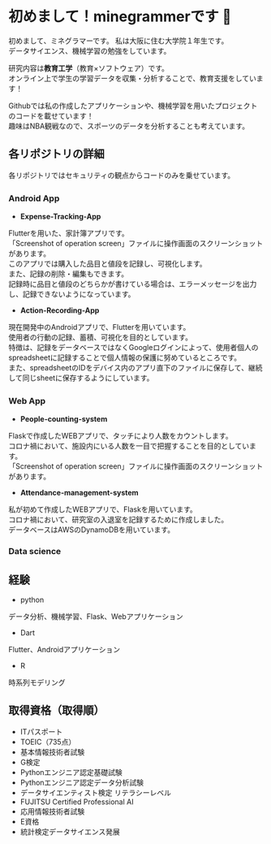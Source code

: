 # 初めまして！minegrammerです 👋

初めまして、ミネグラマーです。
私は大阪に住む大学院１年生です。  
データサイエンス、機械学習の勉強をしています。

研究内容は**教育工学**（教育×ソフトウェア）です。  
オンライン上で学生の学習データを収集・分析することで、教育支援をしています！  

Githubでは私の作成したアプリケーションや、機械学習を用いたプロジェクトのコードを載せています！  
趣味はNBA観戦なので、スポーツのデータを分析することも考えています。

## 各リポジトリの詳細
各リポジトリではセキュリティの観点からコードのみを乗せています。

### **Android App**　

- **Expense-Tracking-App**  
   
Flutterを用いた、家計簿アプリです。  
「Screenshot of operation screen」ファイルに操作画面のスクリーンショットがあります。  
このアプリでは購入した品目と値段を記録し、可視化します。  
また、記録の削除・編集もできます。  
記録時に品目と値段のどちらかが書けている場合は、エラーメッセージを出力し、記録できないようになっています。  

- **Action-Recording-App** 
   
現在開発中のAndroidアプリで、Flutterを用いています。  
使用者の行動の記録、蓄積、可視化を目的としています。  
特徴は、記録をデータベースではなくGoogleログインによって、使用者個人のspreadsheetに記録することで個人情報の保護に努めているところです。  
また、spreadsheetのIDをデバイス内のアプリ直下のファイルに保存して、継続して同じsheetに保存するようにしています。  


### **Web App**　

- **People-counting-system**  
  
Flaskで作成したWEBアプリで、タッチにより人数をカウントします。  
コロナ禍において、施設内にいる人数を一目で把握することを目的としています。  
「Screenshot of operation screen」ファイルに操作画面のスクリーンショットがあります。  

- **Attendance-management-system**  
  
私が初めて作成したWEBアプリで、Flaskを用いています。  
コロナ禍において、研究室の入退室を記録するために作成しました。  
データベースはAWSのDynamoDBを用いています。  

### **Data science**







## 経験
- python

データ分析、機械学習、Flask、Webアプリケーション
- Dart

Flutter、Androidアプリケーション
- R

時系列モデリング



## 取得資格（取得順）
- ITパスポート
- TOEIC（735点）
- 基本情報技術者試験
- G検定
- Pythonエンジニア認定基礎試験
- Pythonエンジニア認定データ分析試験
- データサイエンティスト検定 リテラシーレベル
- FUJITSU Certified Professional AI
- 応用情報技術者試験
- E資格
- 統計検定データサイエンス発展


